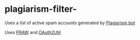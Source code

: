 # plagiarism-filter-
Uses a list of active spam accounts generated by [Plagiarism bot](https://github.com/CaptainMcFiesty/Plagiarism-bot)

Uses [PRAW](https://github.com/praw-dev/praw) and [OAuth2Util](https://github.com/SmBe19/praw-OAuth2Util)
